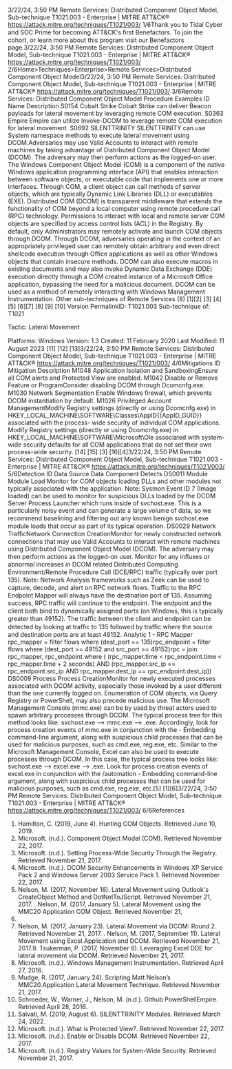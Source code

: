 3/22/24, 3:50 PM Remote Services: Distributed Component Object Model, Sub-technique T1021.003 - Enterprise | MITRE ATT&CK®
https://attack.mitre.org/techniques/T1021/003/ 1/6Thank you to Tidal Cyber and SOC Prime for becoming ATT&CK's ﬁrst Benefactors. To join the cohort, or learn more about this program visit our
Benefactors page.3/22/24, 3:50 PM Remote Services: Distributed Component Object Model, Sub-technique T1021.003 - Enterprise | MITRE ATT&CK®
https://attack.mitre.org/techniques/T1021/003/ 2/6Home>Techniques>Enterprise>Remote Services>Distributed Component Object Model3/22/24, 3:50 PM Remote Services: Distributed Component Object Model, Sub-technique T1021.003 - Enterprise | MITRE ATT&CK®
https://attack.mitre.org/techniques/T1021/003/ 3/6Remote Services: Distributed Component Object Model
Procedure Examples
ID Name Description
S0154 Cobalt Strike Cobalt Strike can deliver Beacon payloads for lateral movement by leveraging remote COM execution.
S0363 Empire Empire can utilize Invoke-DCOM to leverage remote COM execution for lateral movement.
S0692 SILENTTRINITY SILENTTRINITY can use System namespace methods to execute lateral movement using DCOM.Adversaries may use Valid Accounts to interact with remote machines by taking advantage of Distributed Component Object Model (DCOM).
The adversary may then perform actions as the logged-on user.
The Windows Component Object Model (COM) is a component of the native Windows application programming interface (API) that enables
interaction between software objects, or executable code that implements one or more interfaces. Through COM, a client object can call
methods of server objects, which are typically Dynamic Link Libraries (DLL) or executables (EXE). Distributed COM (DCOM) is transparent
middleware that extends the functionality of COM beyond a local computer using remote procedure call (RPC) technology.
Permissions to interact with local and remote server COM objects are speciﬁed by access control lists (ACL) in the Registry. By default, only
Administrators may remotely activate and launch COM objects through DCOM.
Through DCOM, adversaries operating in the context of an appropriately privileged user can remotely obtain arbitrary and even direct
shellcode execution through Oﬃce applications as well as other Windows objects that contain insecure methods. DCOM can also
execute macros in existing documents and may also invoke Dynamic Data Exchange (DDE) execution directly through a COM created
instance of a Microsoft Oﬃce application, bypassing the need for a malicious document. DCOM can be used as a method of remotely
interacting with Windows Management Instrumentation. Other sub-techniques of Remote Services (8)
[1][2]
[3]
[4]
[5] [6][7]
[8]
[9]
[10]
Version PermalinkID: T1021.003
Sub-technique of:  T1021

Tactic: Lateral Movement

Platforms: Windows
Version: 1.3
Created: 11 February 2020
Last Modiﬁed: 11 August 2023
[11]
[12]
[13]3/22/24, 3:50 PM Remote Services: Distributed Component Object Model, Sub-technique T1021.003 - Enterprise | MITRE ATT&CK®
https://attack.mitre.org/techniques/T1021/003/ 4/6Mitigations
ID Mitigation Description
M1048 Application Isolation
and SandboxingEnsure all COM alerts and Protected View are enabled.
M1042 Disable or Remove
Feature or ProgramConsider disabling DCOM through Dcomcnfg.exe.
M1030 Network Segmentation Enable Windows ﬁrewall, which prevents DCOM instantiation by default.
M1026 Privileged Account
ManagementModify Registry settings (directly or using Dcomcnfg.exe) in
HKEY\_LOCAL\_MACHINE\SOFTWARE\Classes\AppID\{{AppID\_GUID}} associated with the process-
wide security of individual COM applications.
Modify Registry settings (directly or using Dcomcnfg.exe) in
HKEY\_LOCAL\_MACHINE\SOFTWARE\Microsoft\Ole associated with system-wide security defaults
for all COM applications that do not set their own process-wide security. [14]
[15]
[3]
[16][4]3/22/24, 3:50 PM Remote Services: Distributed Component Object Model, Sub-technique T1021.003 - Enterprise | MITRE ATT&CK®
https://attack.mitre.org/techniques/T1021/003/ 5/6Detection
ID Data Source Data Component Detects
DS0011 Module Module Load Monitor for COM objects loading DLLs and other modules not typically associated with
the application.
Note: Sysmon Event ID 7 (Image loaded) can be used to monitor for suspicious DLLs
loaded by the DCOM Server Process Launcher which runs inside of svchost.exe. This is
a particularly noisy event and can generate a large volume of data, so we recommend
baselining and ﬁltering out any known benign svchost.exe module loads that occur as
part of its typical operation.
DS0029 Network TraﬃcNetwork
Connection
CreationMonitor for newly constructed network connections that may use Valid Accounts to
interact with remote machines using Distributed Component Object Model (DCOM). The
adversary may then perform actions as the logged-on user. Monitor for any inﬂuxes or
abnormal increases in DCOM related Distributed Computing Environment/Remote
Procedure Call (DCE/RPC) traﬃc (typically over port 135).
Note: Network Analysis frameworks such as Zeek can be used to capture, decode, and
alert on RPC network ﬂows. Traﬃc to the RPC Endpoint Mapper will always have the
destination port of 135. Assuming success, RPC traﬃc will continue to the endpoint. The
endpoint and the client both bind to dynamically assigned ports (on Windows, this is
typically greater than 49152). The traﬃc between the client and endpoint can be
detected by looking at traﬃc to 135 followed by traﬃc where the source and destination
ports are at least 49152.
Analytic 1 - RPC Mapper
rpc\_mapper = filter flows where (dest\_port == 135)rpc\_endpoint = filter
flows where (dest\_port >= 49152 and src\_port >= 49152)rpc = join
rpc\_mapper, rpc\_endpoint where ( (rpc\_mapper.time < rpc\_endpoint.time <
rpc\_mapper.time + 2 seconds) AND (rpc\_mapper.src\_ip == rpc\_endpoint.src\_ip
AND rpc\_mapper.dest\_ip == rpc\_endpoint.dest\_ip))
DS0009 Process Process
CreationMonitor for newly executed processes associated with DCOM activity, especially those
invoked by a user different than the one currently logged on. Enumeration of COM
objects, via Query Registry or PowerShell, may also precede malicious use.
The Microsoft Management Console (mmc.exe) can be by used by threat actors used to
spawn arbitrary processes through DCOM. The typical process tree for this method looks
like: svchost.exe —> mmc.exe —> .exe.
Accordingly, look for process creation events of mmc.exe in conjunction with the -
Embedding command-line argument, along with suspicious child processes that can be
used for malicious purposes, such as cmd.exe, reg.exe, etc.
Similar to the Microsoft Management Console, Excel can also be used to execute
processes through DCOM. In this case, the typical process tree looks like: svchost.exe —>
excel.exe —> .exe.
Look for process creation events of excel.exe in conjunction with the /automation -
Embedding command-line argument, along with suspicious child processes that can be
used for malicious purposes, such as cmd.exe, reg.exe, etc.[5]
[1][6]3/22/24, 3:50 PM Remote Services: Distributed Component Object Model, Sub-technique T1021.003 - Enterprise | MITRE ATT&CK®
https://attack.mitre.org/techniques/T1021/003/ 6/6References
1. Hamilton, C. (2019, June 4). Hunting COM Objects. Retrieved
June 10, 2019.
2. Microsoft. (n.d.). Component Object Model (COM). Retrieved
November 22, 2017.
3. Microsoft. (n.d.). Setting Process-Wide Security Through the
Registry. Retrieved November 21, 2017.
4. Microsoft. (n.d.). DCOM Security Enhancements in Windows
XP Service Pack 2 and Windows Server 2003 Service Pack 1.
Retrieved November 22, 2017.
5. Nelson, M. (2017, November 16). Lateral Movement using
Outlook's CreateObject Method and DotNetToJScript.
Retrieved November 21, 2017.
. Nelson, M. (2017, January 5). Lateral Movement using the
MMC20 Application COM Object. Retrieved November 21,
2017.
7. Nelson, M. (2017, January 23). Lateral Movement via DCOM:
Round 2. Retrieved November 21, 2017.
. Nelson, M. (2017, September 11). Lateral Movement using
Excel.Application and DCOM. Retrieved November 21, 2017.9. Tsukerman, P. (2017, November 8). Leveraging Excel DDE for
lateral movement via DCOM. Retrieved November 21, 2017.
10. Microsoft. (n.d.). Windows Management Instrumentation.
Retrieved April 27, 2016.
11. Mudge, R. (2017, January 24). Scripting Matt Nelson’s
MMC20.Application Lateral Movement Technique. Retrieved
November 21, 2017.
12. Schroeder, W., Warner, J., Nelson, M. (n.d.). Github
PowerShellEmpire. Retrieved April 28, 2016.
13. Salvati, M. (2019, August 6). SILENTTRINITY Modules.
Retrieved March 24, 2022.
14. Microsoft. (n.d.). What is Protected View?. Retrieved
November 22, 2017.
15. Microsoft. (n.d.). Enable or Disable DCOM. Retrieved
November 22, 2017.
1. Microsoft. (n.d.). Registry Values for System-Wide Security.
Retrieved November 21, 2017.
